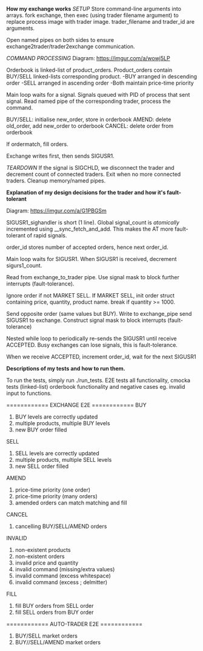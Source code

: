 **How my exchange works**
*SETUP*
Store command-line arguments into arrays. fork exchange, then exec (using trader filename argument) to replace process image with trader image. trader_filename and trader_id are arguments.

Open named pipes on both sides to ensure exchange2trader/trader2exchange communication.

*COMMAND PROCESSING*
Diagram: https://imgur.com/a/wowj5LP

Orderbook is linked-list of product_orders. Product_orders contain BUY/SELL linked-lists corresponding product.
-BUY arranged in descending order
-SELL arranged in ascending order
-Both maintain price-time priority

Main loop waits for a signal. Signals queued with PID of process that sent signal. Read named pipe of the corresponding trader, process the command.

BUY/SELL: initialise new_order, store in orderbook
AMEND: delete old_order, add new_order to orderbook
CANCEL: delete order from orderbook

If ordermatch, fill orders.

Exchange writes first, then sends SIGUSR1.

*TEARDOWN*
If the signal is SIGCHLD, we disconnect the trader and decrement count of connected traders. Exit when no more connected traders. Cleanup memory/named pipes.

**Explanation of my design decisions for the trader and how it's fault-tolerant**

Diagram: https://imgur.com/a/G1PBGSm

SIGUSR1_sighandler is short (1 line). Global signal_count is *atomically* incremented using __sync_fetch_and_add. This makes the AT more fault-tolerant of rapid signals.

order_id stores number of accepted orders, hence next order_id.

Main loop waits for SIGUSR1. When SIGUSR1 is received, decrement sigurs1_count.

Read from exchange_to_trader pipe. Use signal mask to block further interrupts (fault-tolerance).

Ignore order if not MARKET SELL. If MARKET SELL, init order struct containing price, quantity, product name. break if quantity >= 1000.

Send opposite order (same values but BUY). Write to exchange_pipe send SIGUSR1 to exchange. Construct signal mask to block interrupts (fault-tolerance)

Nested while loop to periodically re-sends the SIGUSR1 until receive ACCEPTED. Busy exchanges can lose signals, this is fault-tolerance.

When we receive ACCEPTED, increment order_id, wait for the next SIGUSR1

**Descriptions of my tests and how to run them.**

To run the tests, simply run ./run_tests.
E2E tests all functionality, cmocka tests (linked-list) orderbook functionality and negative cases eg. invalid input to functions.

============ EXCHANGE E2E ============
BUY
1. BUY levels are correctly updated
2. multiple products, multiple BUY levels
3. new BUY order filled

SELL
1. SELL levels are correctly updated
2. multiple products, multiple SELL levels
3. new SELL order filled

AMEND
1. price-time priority (one order)
2. price-time priority (many orders)
3. amended orders can match matching and fill

CANCEL
1. cancelling BUY/SELL/AMEND orders

INVALID
1. non-existent products
2. non-existent orders
3. invalid price and quantity
4. invalid command (missing/extra values)
5. invalid command (excess whitespace)
6. invalid command (excess ; delmitter)

FILL
1. fill BUY orders from SELL order
2. fill SELL orders from BUY order

============ AUTO-TRADER E2E ============
1. BUY/SELL market orders
2. BUY//SELL/AMEND market orders
